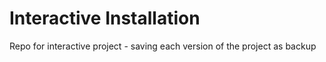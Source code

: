 # Interactive Installation
Repo for interactive project - saving each version of the project as backup
